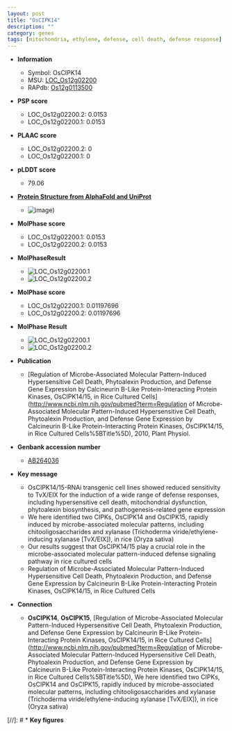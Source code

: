 ```yaml
---
layout: post
title: "OsCIPK14"
description: ""
category: genes
tags: [mitochondria, ethylene, defense, cell death, defense response]
---
```


* **Information**  
    + Symbol: OsCIPK14  
    + MSU: [LOC_Os12g02200](http://rice.plantbiology.msu.edu/cgi-bin/ORF_infopage.cgi?orf=LOC_Os12g02200)  
    + RAPdb: [Os12g0113500](http://rapdb.dna.affrc.go.jp/viewer/gbrowse_details/irgsp1?name=Os12g0113500)  

* **PSP score**  
    + LOC_Os12g02200.2: 0.0153 
    + LOC_Os12g02200.1: 0.0153 

* **PLAAC score**  
    + LOC_Os12g02200.2: 0 
    + LOC_Os12g02200.1: 0 

* **pLDDT score**
    + 79.06

* **[Protein Structure from AlphaFold and UniProt](https://www.uniprot.org/uniprotkb/Q2QYM3/entry#structure)**
    + ![image](https://ricepsp.github.io/images/Q2/AF-Q2QYM3-F1.png))

* **MolPhase score**
    + LOC_Os12g02200.1: 0.0153
    + LOC_Os12g02200.2: 0.0153

* **MolPhaseResult**
    + ![LOC_Os12g02200.1](https://ricepsp.github.io/pictures/LOC_Os12g/LOC_Os12g02200.1.png)
    + ![LOC_Os12g02200.2](https://ricepsp.github.io/pictures/LOC_Os12g/LOC_Os12g02200.2.png)

* **MolPhase score**
    + LOC_Os12g02200.1: 0.01197696
    + LOC_Os12g02200.2: 0.01197696

* **MolPhase Result**
    + ![LOC_Os12g02200.1](https://304243504.github.io/Pictures/LOC_Os12g/LOC_Os12g02200.1.png)
    + ![LOC_Os12g02200.2](https://304243504.github.io/Pictures/LOC_Os12g/LOC_Os12g02200.2.png)

* **Publication**  
    + [Regulation of Microbe-Associated Molecular Pattern-Induced Hypersensitive Cell Death, Phytoalexin Production, and Defense Gene Expression by Calcineurin B-Like Protein-Interacting Protein Kinases, OsCIPK14/15, in Rice Cultured Cells](http://www.ncbi.nlm.nih.gov/pubmed?term=Regulation of Microbe-Associated Molecular Pattern-Induced Hypersensitive Cell Death, Phytoalexin Production, and Defense Gene Expression by Calcineurin B-Like Protein-Interacting Protein Kinases, OsCIPK14/15, in Rice Cultured Cells%5BTitle%5D), 2010, Plant Physiol.

* **Genbank accession number**  
    + [AB264036](http://www.ncbi.nlm.nih.gov/nuccore/AB264036)

* **Key message**  
    + OsCIPK14/15-RNAi transgenic cell lines showed reduced sensitivity to TvX/EIX for the induction of a wide range of defense responses, including hypersensitive cell death, mitochondrial dysfunction, phytoalexin biosynthesis, and pathogenesis-related gene expression
    + We here identified two CIPKs, OsCIPK14 and OsCIPK15, rapidly induced by microbe-associated molecular patterns, including chitooligosaccharides and xylanase (Trichoderma viride/ethylene-inducing xylanase [TvX/EIX]), in rice (Oryza sativa)
    + Our results suggest that OsCIPK14/15 play a crucial role in the microbe-associated molecular pattern-induced defense signaling pathway in rice cultured cells
    + Regulation of Microbe-Associated Molecular Pattern-Induced Hypersensitive Cell Death, Phytoalexin Production, and Defense Gene Expression by Calcineurin B-Like Protein-Interacting Protein Kinases, OsCIPK14/15, in Rice Cultured Cells

* **Connection**  
    + __OsCIPK14__, __OsCIPK15__, [Regulation of Microbe-Associated Molecular Pattern-Induced Hypersensitive Cell Death, Phytoalexin Production, and Defense Gene Expression by Calcineurin B-Like Protein-Interacting Protein Kinases, OsCIPK14/15, in Rice Cultured Cells](http://www.ncbi.nlm.nih.gov/pubmed?term=Regulation of Microbe-Associated Molecular Pattern-Induced Hypersensitive Cell Death, Phytoalexin Production, and Defense Gene Expression by Calcineurin B-Like Protein-Interacting Protein Kinases, OsCIPK14/15, in Rice Cultured Cells%5BTitle%5D), We here identified two CIPKs, OsCIPK14 and OsCIPK15, rapidly induced by microbe-associated molecular patterns, including chitooligosaccharides and xylanase (Trichoderma viride/ethylene-inducing xylanase [TvX/EIX]), in rice (Oryza sativa)

[//]: # * **Key figures**  


